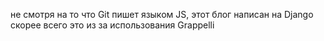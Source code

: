 не смотря на то что Git пишет языком JS, этот блог написан на Django
скорее всего это из за использования Grappelli
